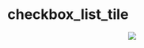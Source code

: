 # checkbox_list_tile

<div align="center">
  <img src="https://github.com/phferreira/assets/blob/master/gifs/checkbox_list_tile.gif"/>
</div>

